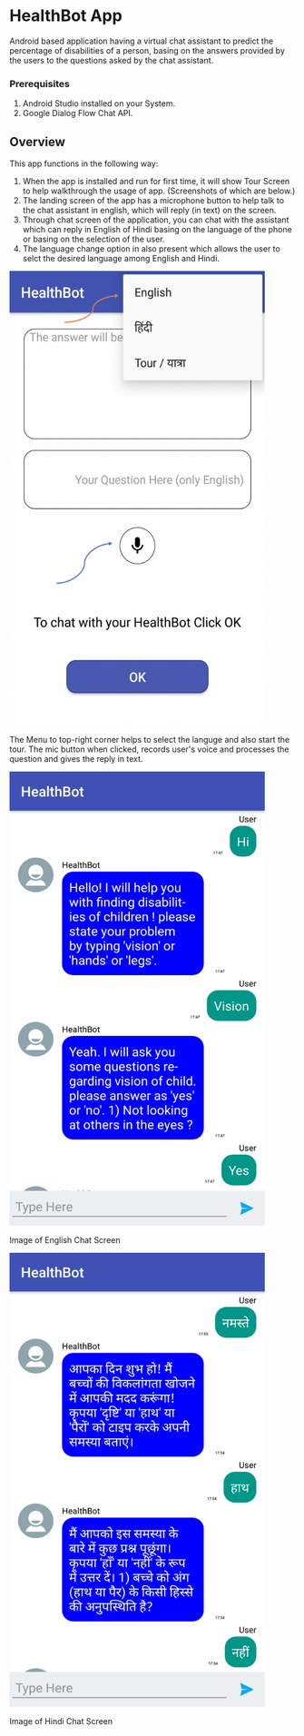 # HealthBot App

Android based application having a virtual chat assistant to predict the percentage of disabilities of a person, basing on the answers provided by the users to the questions asked by the chat assistant.

### Prerequisites

1. Android Studio installed on your System.
2. Google Dialog Flow Chat API.

## Overview

This app functions in the following way:
1. When the app is installed and run for first time, it will show Tour Screen to help walkthrough the usage of app. (Screenshots of which are below.)
2. The landing screen of the app has a microphone button to help talk to the chat assistant in english, which will reply (in text) on the screen.
3. Through chat screen of the application, you can chat with the assistant which can reply in English of Hindi basing on the language of the phone or basing on the selection of the user.
4. The language change option in also present which allows the user to selct the desired language among English and Hindi.


<img src="https://github.com/imounish/HealthBot/blob/master/app/src/main/res/drawable-xxxhdpi/slide2_picture.png" width="450" height="800">

The Menu to top-right corner helps to select the languge and also start the tour.
The mic button when clicked, records user's voice and processes the question and gives the reply in text.

<img src="https://github.com/imounish/HealthBot/blob/master/app/src/main/res/drawable-xxxhdpi/slide3_picture.jpg" width="450" height="800">

Image of English Chat Screen

<img src="https://github.com/imounish/HealthBot/blob/master/app/src/main/res/drawable-xxxhdpi/slide4_picture.png" width="450" height="800">

Image of Hindi Chat Screen
